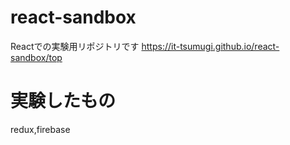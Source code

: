 # react-sandbox
Reactでの実験用リポジトリです
https://it-tsumugi.github.io/react-sandbox/top

# 実験したもの
redux,firebase
